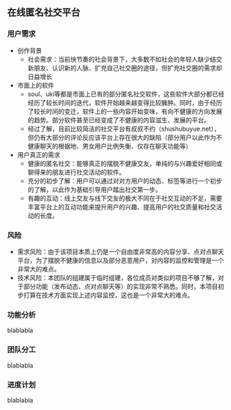 ## 在线匿名社交平台

### 用户需求

- 创作背景
  - 社会需求：当前快节奏的社会背景下，大多数不如社会的年轻人缺少结交新朋友、认识新的人脉、扩充自己社交圈的途径，但扩充社交圈的需求却日益增长
- 市面上的软件
  - soul、uki等都是市面上已有的部分匿名社交软件，这些软件大部分都已经经历了较长时间的迭代，软件开始越来越变得比较臃肿。同时，由于经历了较长时间的变迁，软件上的一些内容开始变味，有向不健康的方向发展的趋势。部分软件甚至已经变成了不健康的内容滋生、发展的平台。
  - 经过了解，目前比较简洁的社交平台有叔叔不约（shushubuyue.net），但仍有大部分的评论反应该平台上存在很大的缺陷（部分用户以此作为不健康聊天的根据地、男女用户比例失衡、仅存在聊天功能等）
- 用户真正的需求
  - 健康的匿名社交：能够真正的摆脱不健康交友，单纯的与兴趣爱好相同或聊得来的朋友进行社交活动的软件。
  - 充分的初步了解：用户可以通过对对方用户的动态、标签等进行一个初步的了解，以此作为基础引导用户踏出社交第一步。
  - 有趣的互动：线上交友与线下交友的极大不同在于社交互动的不足，需要丰富平台上的互动功能来提升用户的兴趣、提高用户的社交质量和社交活动的长度。

### 风险

- 需求风险：由于该项目本质上仍是一个自由度非常高的内容分享、点对点聊天平台，为了摆脱不健康的信息以及部分恶意用户，对内容的监控和管理是一个非常大的难点。
- 技术风险：本团队的组建属于临时组建，各位成员对类似的项目不够了解，对于部分功能（发布动态、点对点聊天等）的实现非常不熟悉。同时，本项目初步打算在技术方面实现上述内容监控，这也是一个非常大的难点。

### 功能分析

blablabla

### 团队分工

blablabla

### 进度计划

blablabla

